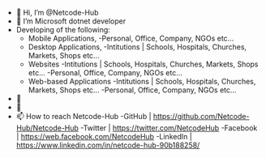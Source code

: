 - 👋 Hi, I’m @Netcode-Hub
- 👀 I’m Microsoft dotnet developer
- Developing of the following:
    - Mobile Applications,
       -Personal, Office, Company, NGOs etc...
    - Desktop Applications,
       -Intitutions | Schools, Hospitals, Churches, Markets, Shops etc...
    - Websites
        -Intitutions | Schools, Hospitals, Churches, Markets, Shops etc...
        -Personal, Office, Company, NGOs etc... 
    - Web-based Applications
        -Intitutions | Schools, Hospitals, Churches, Markets, Shops etc...
        -Personal, Office, Company, NGOs etc...
- 🌱 
- 💞️ 
- 📫 How to reach Netcode-Hub 
-GitHub | https://github.com/Netcode-Hub/Netcode-Hub
-Twitter | https://twitter.com/NetcodeHub
-Facebook | https://web.facebook.com/NetcodeHub
-LinkedIn | https://www.linkedin.com/in/netcode-hub-90b188258/

<!---
Netcode-Hub/Netcode-Hub is a ✨ special ✨ repository because its `README.md` (this file) appears on your GitHub profile.
You can click the Preview link to take a look at your changes.
--->
